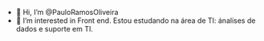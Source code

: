 - 👋 Hi, I’m @PauloRamosOliveira
- 👀 I’m interested in Front end.
Estou estudando na área de TI: ánalises de dados e
suporte em TI.

